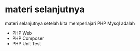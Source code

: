 # materi selanjutnya

materi selanjutnya setelah kita memperlajari PHP Mysql adalah

- PHP Web
- PHP Composer
- PHP Unit Test